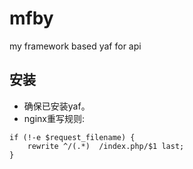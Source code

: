 # mfby
my framework based yaf for api 

## 安装
- 确保已安装yaf。
- nginx重写规则: 
```
if (!-e $request_filename) {
    rewrite ^/(.*)  /index.php/$1 last;
}
```
